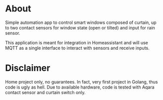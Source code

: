 # About

Simple automation app to control smart windows composed of curtain, up to two contact sensors for window state (open or tilted) and input for rain sensor.

This application is meant for integration in Homeassistant and will use MQTT as a single interface to interact with sensors and 
receive inputs. 

# Disclaimer

Home project only, no guarantees. In fact, very first project in Golang, thus code is ugly as hell. Due to available hardware, code is tested with Aqara contact sensor and curtain switch only.